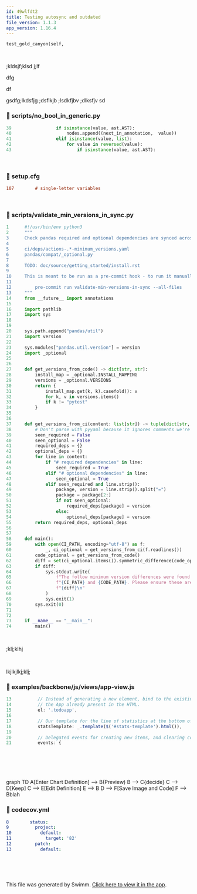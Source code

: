 ```yaml
---
id: 49wlfdt2
title: Testing autosync and outdated
file_version: 1.1.3
app_version: 1.16.4
---
```


`test_gold_canyon(self,`<swm-token data-swm-token=":pandas/tests/io/test_html.py:662:3:6:`    def test_gold_canyon(self, banklist_data):`"/>

<br/>

;kldsjf;klsd j;lf

dfg

df

gsdfg;lkdsfjg ;dsflkjb ;lsdkfjbv ;dlksfjv sd
<!-- NOTE-swimm-snippet: the lines below link your snippet to Swimm -->
### 📄 scripts/no_bool_in_generic.py
<!-- collapsed -->

```python
39                 if isinstance(value, ast.AST):
40                     nodes.append((next_in_annotation,  value))
41                 elif isinstance(value, list):
42                     for value in reversed(value):
43                         if isinstance(value, ast.AST):
```

<br/>


<!-- NOTE-swimm-snippet: the lines below link your snippet to Swimm -->
### 📄 setup.cfg
<!-- collapsed -->

```ini
107        # single-letter variables
```

<br/>


<!-- NOTE-swimm-snippet: the lines below link your snippet to Swimm -->
### 📄 scripts/validate_min_versions_in_sync.py
<!-- collapsed -->

```python
1      #!/usr/bin/env python3
2      """
3      Check pandas required and optional dependencies are synced across:
4      
5      ci/deps/actions-.*-minimum_versions.yaml
6      pandas/compat/_optional.py
7      
8      TODO: doc/source/getting_started/install.rst
9      
10     This is meant to be run as a pre-commit hook - to run it manually, you can do:
11     
12         pre-commit run validate-min-versions-in-sync --all-files
13     """
14     from __future__ import annotations
15     
16     import pathlib
17     import sys
18     
19     
20     sys.path.append("pandas/util")
21     import version
22     
23     sys.modules["pandas.util.version"] = version
24     import _optional
25     
26     
27     def get_versions_from_code() -> dict[str, str]:
28         install_map = _optional.INSTALL_MAPPING
29         versions = _optional.VERSIONS
30         return {
31             install_map.get(k, k).casefold(): v
32             for k, v in versions.items()
33             if k != "pytest"
34         }
35     
36     
37     def get_versions_from_ci(content: list[str]) -> tuple[dict[str, str], dict[str, str]]:
38         # Don't parse with pyyaml because it ignores comments we're looking for
39         seen_required = False
40         seen_optional = False
41         required_deps = {}
42         optional_deps = {}
43         for line in content:
44             if "# required dependencies" in line:
45                 seen_required = True
46             elif "# optional dependencies" in line:
47                 seen_optional = True
48             elif seen_required and line.strip():
49                 package, version = line.strip().split("=")
50                 package = package[2:]
51                 if not seen_optional:
52                     required_deps[package] = version
53                 else:
54                     optional_deps[package] = version
55         return required_deps, optional_deps
56     
57     
58     def main():
59         with open(CI_PATH, encoding="utf-8") as f:
60             _, ci_optional = get_versions_from_ci(f.readlines())
61         code_optional = get_versions_from_code()
62         diff = set(ci_optional.items()).symmetric_difference(code_optional.items())
63         if diff:
64             sys.stdout.write(
65                 f"The follow minimum version differences were found between  "
66                 f"{CI_PATH} and {CODE_PATH}. Please ensure these are aligned: "
67                 f"{diff}\n"
68             )
69             sys.exit(1)
70         sys.exit(0)
71     
72     
73     if __name__ == "__main__":
74         main()
```

<br/>

;klj;klhj

<br/>

lkjlkjlkj;klj;
<!-- NOTE-swimm-snippet: the lines below link your snippet to Swimm -->
<!-- NOTE-swimm-repo ::dummy-repo:: -->
### 📄 examples/backbone/js/views/app-view.js
<!-- collapsed -->

```javascript
13     		// Instead of generating a new element, bind to the existing skeleton of
14     		// the App already present in the HTML.
15     		el: '.todoapp',
16     
17     		// Our template for the line of statistics at the bottom of the app.
18     		statsTemplate: _.template($('#stats-template').html()),
19     
20     		// Delegated events for creating new items, and clearing completed ones.
21     		events: {
```

<br/>

<!--MERMAID {width:25}-->
```mermaid

```
<!--MCONTENT {content: "<br/>"} --->

<br/>

graph TD A\[Enter Chart Definition\] --> B(Preview) B --> C{decide} C --> D\[Keep\] C --> E\[Edit Definition\] E --> B D --> F\[Save Image and Code\] F --> Bblah
<!-- NOTE-swimm-snippet: the lines below link your snippet to Swimm -->
### 📄 codecov.yml
<!-- collapsed -->

```yaml
8        status:
9          project:
10           default:
11             target: '82'
12         patch:
13           default:
```

<br/>

<br/>

<br/>

This file was generated by Swimm. [Click here to view it in the app](https://app.swimm.io/repos/Z2l0aHViJTNBJTNBcGFuZGFzJTNBJTNBbmFkYXYtc3dpbW0=/docs/49wlfdt2).
